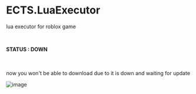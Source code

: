 # ECTS.LuaExecutor
lua executor for roblox game 

<br/>

**STATUS : DOWN**

<br/>


<br/>
now you won't be able to download due to it is down and waiting for update
<br/>



![image](https://user-images.githubusercontent.com/47096657/187244445-9e7fac9f-6bb9-4514-b42f-3b74e7629d29.png)
